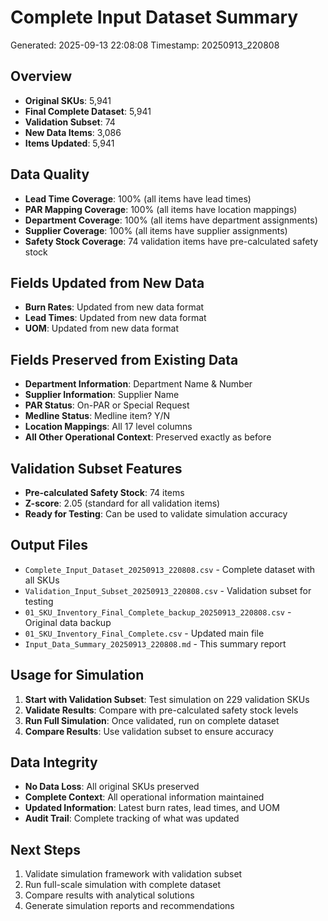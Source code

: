 # Complete Input Dataset Summary
Generated: 2025-09-13 22:08:08
Timestamp: 20250913_220808

## Overview
- **Original SKUs**: 5,941
- **Final Complete Dataset**: 5,941
- **Validation Subset**: 74
- **New Data Items**: 3,086
- **Items Updated**: 5,941

## Data Quality
- **Lead Time Coverage**: 100% (all items have lead times)
- **PAR Mapping Coverage**: 100% (all items have location mappings)
- **Department Coverage**: 100% (all items have department assignments)
- **Supplier Coverage**: 100% (all items have supplier assignments)
- **Safety Stock Coverage**: 74 validation items have pre-calculated safety stock

## Fields Updated from New Data
- **Burn Rates**: Updated from new data format
- **Lead Times**: Updated from new data format
- **UOM**: Updated from new data format

## Fields Preserved from Existing Data
- **Department Information**: Department Name & Number
- **Supplier Information**: Supplier Name
- **PAR Status**: On-PAR or Special Request
- **Medline Status**: Medline item? Y/N
- **Location Mappings**: All 17 level columns
- **All Other Operational Context**: Preserved exactly as before

## Validation Subset Features
- **Pre-calculated Safety Stock**: 74 items
- **Z-score**: 2.05 (standard for all validation items)
- **Ready for Testing**: Can be used to validate simulation accuracy

## Output Files
- `Complete_Input_Dataset_20250913_220808.csv` - Complete dataset with all SKUs
- `Validation_Input_Subset_20250913_220808.csv` - Validation subset for testing
- `01_SKU_Inventory_Final_Complete_backup_20250913_220808.csv` - Original data backup
- `01_SKU_Inventory_Final_Complete.csv` - Updated main file
- `Input_Data_Summary_20250913_220808.md` - This summary report

## Usage for Simulation
1. **Start with Validation Subset**: Test simulation on 229 validation SKUs
2. **Validate Results**: Compare with pre-calculated safety stock levels
3. **Run Full Simulation**: Once validated, run on complete dataset
4. **Compare Results**: Use validation subset to ensure accuracy

## Data Integrity
- **No Data Loss**: All original SKUs preserved
- **Complete Context**: All operational information maintained
- **Updated Information**: Latest burn rates, lead times, and UOM
- **Audit Trail**: Complete tracking of what was updated

## Next Steps
1. Validate simulation framework with validation subset
2. Run full-scale simulation with complete dataset
3. Compare results with analytical solutions
4. Generate simulation reports and recommendations
